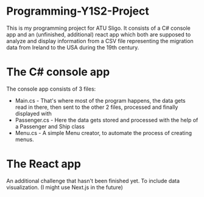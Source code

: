 # Programming-Y1S2-Project
This is my programming project for ATU Sligo. It consists of a C# console app and an (unfinished, additional) react app which both are supposed to analyze and display information from a CSV file representing the migration data from Ireland to the USA during the 19th century.

# The C# console app
The console app consists of 3 files:
- Main.cs - That's where most of the program happens, the data gets read in there, then sent to the other 2 files, processed and finally displayed with
- Passenger.cs - Here the data gets stored and processed with the help of a Passenger and Ship class
- Menu.cs - A simple Menu creator, to automate the process of creating menus.

# The React app
An additional challenge that hasn't been finished yet. To include data visualization. (I might use Next.js in the future)
